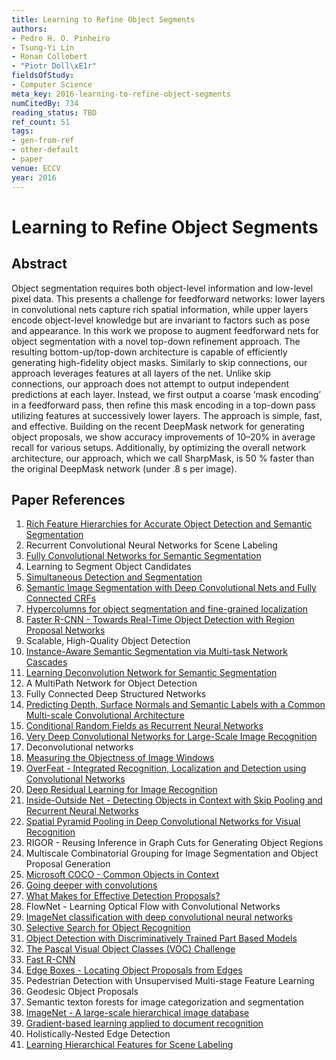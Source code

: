 ```yaml
---
title: Learning to Refine Object Segments
authors:
- Pedro H. O. Pinheiro
- Tsung-Yi Lin
- Ronan Collobert
- "Piotr Doll\xE1r"
fieldsOfStudy:
- Computer Science
meta_key: 2016-learning-to-refine-object-segments
numCitedBy: 734
reading_status: TBD
ref_count: 51
tags:
- gen-from-ref
- other-default
- paper
venue: ECCV
year: 2016
---
```


# Learning to Refine Object Segments

## Abstract

Object segmentation requires both object-level information and low-level pixel data. This presents a challenge for feedforward networks: lower layers in convolutional nets capture rich spatial information, while upper layers encode object-level knowledge but are invariant to factors such as pose and appearance. In this work we propose to augment feedforward nets for object segmentation with a novel top-down refinement approach. The resulting bottom-up/top-down architecture is capable of efficiently generating high-fidelity object masks. Similarly to skip connections, our approach leverages features at all layers of the net. Unlike skip connections, our approach does not attempt to output independent predictions at each layer. Instead, we first output a coarse ‘mask encoding’ in a feedforward pass, then refine this mask encoding in a top-down pass utilizing features at successively lower layers. The approach is simple, fast, and effective. Building on the recent DeepMask network for generating object proposals, we show accuracy improvements of 10–20% in average recall for various setups. Additionally, by optimizing the overall network architecture, our approach, which we call SharpMask, is 50 % faster than the original DeepMask network (under .8 s per image).

## Paper References

1. [Rich Feature Hierarchies for Accurate Object Detection and Semantic Segmentation](2014-rich-feature-hierarchies-for-accurate-object-detection-and-semantic-segmentation)
2. Recurrent Convolutional Neural Networks for Scene Labeling
3. [Fully Convolutional Networks for Semantic Segmentation](2017-fully-convolutional-networks-for-semantic-segmentation)
4. Learning to Segment Object Candidates
5. [Simultaneous Detection and Segmentation](2014-simultaneous-detection-and-segmentation)
6. [Semantic Image Segmentation with Deep Convolutional Nets and Fully Connected CRFs](2015-semantic-image-segmentation-with-deep-convolutional-nets-and-fully-connected-crfs)
7. [Hypercolumns for object segmentation and fine-grained localization](2015-hypercolumns-for-object-segmentation-and-fine-grained-localization)
8. [Faster R-CNN - Towards Real-Time Object Detection with Region Proposal Networks](2015-faster-r-cnn-towards-real-time-object-detection-with-region-proposal-networks)
9. Scalable, High-Quality Object Detection
10. [Instance-Aware Semantic Segmentation via Multi-task Network Cascades](2016-instance-aware-semantic-segmentation-via-multi-task-network-cascades)
11. [Learning Deconvolution Network for Semantic Segmentation](2015-learning-deconvolution-network-for-semantic-segmentation)
12. A MultiPath Network for Object Detection
13. Fully Connected Deep Structured Networks
14. [Predicting Depth, Surface Normals and Semantic Labels with a Common Multi-scale Convolutional Architecture](2015-predicting-depth-surface-normals-and-semantic-labels-with-a-common-multi-scale-convolutional-architecture)
15. [Conditional Random Fields as Recurrent Neural Networks](2015-conditional-random-fields-as-recurrent-neural-networks)
16. [Very Deep Convolutional Networks for Large-Scale Image Recognition](2015-very-deep-convolutional-networks-for-large-scale-image-recognition)
17. Deconvolutional networks
18. [Measuring the Objectness of Image Windows](2012-measuring-the-objectness-of-image-windows)
19. [OverFeat - Integrated Recognition, Localization and Detection using Convolutional Networks](2014-overfeat-integrated-recognition-localization-and-detection-using-convolutional-networks)
20. [Deep Residual Learning for Image Recognition](2015-resnet.md)
21. [Inside-Outside Net - Detecting Objects in Context with Skip Pooling and Recurrent Neural Networks](2016-inside-outside-net-detecting-objects-in-context-with-skip-pooling-and-recurrent-neural-networks)
22. [Spatial Pyramid Pooling in Deep Convolutional Networks for Visual Recognition](2015-spatial-pyramid-pooling-in-deep-convolutional-networks-for-visual-recognition)
23. RIGOR - Reusing Inference in Graph Cuts for Generating Object Regions
24. Multiscale Combinatorial Grouping for Image Segmentation and Object Proposal Generation
25. [Microsoft COCO - Common Objects in Context](2014-microsoft-coco-common-objects-in-context)
26. [Going deeper with convolutions](2015-going-deeper-with-convolutions)
27. [What Makes for Effective Detection Proposals?](2016-what-makes-for-effective-detection-proposals)
28. FlowNet - Learning Optical Flow with Convolutional Networks
29. [ImageNet classification with deep convolutional neural networks](2012-alexnet.md)
30. [Selective Search for Object Recognition](2013-selective-search-for-object-recognition)
31. [Object Detection with Discriminatively Trained Part Based Models](2009-object-detection-with-discriminatively-trained-part-based-models)
32. [The Pascal Visual Object Classes (VOC) Challenge](2009-the-pascal-visual-object-classes-voc-challenge)
33. [Fast R-CNN](2015-fast-r-cnn)
34. [Edge Boxes - Locating Object Proposals from Edges](2014-edge-boxes-locating-object-proposals-from-edges)
35. Pedestrian Detection with Unsupervised Multi-stage Feature Learning
36. Geodesic Object Proposals
37. Semantic texton forests for image categorization and segmentation
38. [ImageNet - A large-scale hierarchical image database](2009-imagenet-a-large-scale-hierarchical-image-database)
39. [Gradient-based learning applied to document recognition](1998-lenet5.md)
40. Holistically-Nested Edge Detection
41. [Learning Hierarchical Features for Scene Labeling](2013-learning-hierarchical-features-for-scene-labeling)
